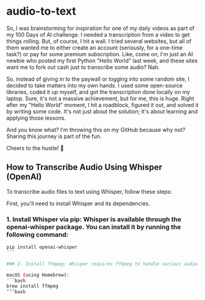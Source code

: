 # audio-to-text

So, I was brainstorming for inspiration for one of my daily videos as part of my 100 Days of AI challenge. 
I needed a transcription from a video to get things rolling. But, of course, I hit a wall. 
I tried several websites, but all of them wanted me to either create an account (seriously, for a one-time task?) or pay for some premium subscription. 
Like, come on, I'm just an AI newbie who posted my first Python "Hello World" last week, and these sites want me to fork out cash just to transcribe some audio? Nah.

So, instead of giving in to the paywall or logging into some random site, I decided to take matters into my own hands. 
I used some open-source libraries, coded it up myself, and got the transcription done locally on my laptop.
Sure, it's not a massive achievement, but for me, this is huge. 
Right after my "Hello World" moment, I hit a roadblock, figured it out, and solved it by writing some code. It's not just about the solution; it's about learning and applying those lessons.

And you know what? I'm throwing this on my GitHub because why not? Sharing this journey is part of the fun.

Cheers to the hustle! 🥂


## How to Transcribe Audio Using Whisper (OpenAI)

To transcribe audio files to text using Whisper, follow these steps:


First, you'll need to install Whisper and its dependencies.

### 1. Install Whisper via pip: Whisper is available through the openai-whisper package. You can install it by running the following command:

```bash
pip install openai-whisper
´´´

### 2. Install ffmpeg: Whisper requires ffmpeg to handle various audio formats (such as MP3, WAV, etc.). You can install ffmpeg as follows:

macOS (using Homebrew):
´´´bash
brew install ffmpeg
‘‘‘bash

